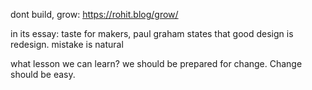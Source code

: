 dont build, grow: https://rohit.blog/grow/

in its essay: taste for makers, paul graham states that good design is redesign. mistake is natural

what lesson we can learn? we should be prepared for change. Change should be easy.

